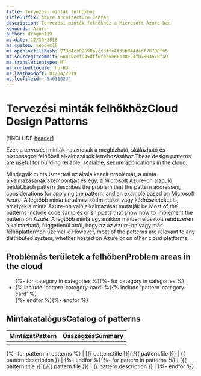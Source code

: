 ```yaml
---
title: Tervezési minták felhőkhöz
titleSuffix: Azure Architecture Center
description: Tervezési minták felhőkhöz a Microsoft Azure-ban
keywords: Azure
author: dragon119
ms.date: 12/10/2018
ms.custom: seodec18
ms.openlocfilehash: 873d4cf02690a2cc3ffe4f35b044dedf70700fb5
ms.sourcegitcommit: 680c9cef945dff6fee5e66b38e24f07804510fa9
ms.translationtype: MT
ms.contentlocale: hu-HU
ms.lasthandoff: 01/04/2019
ms.locfileid: "54011023"
---
```

# <a name="cloud-design-patterns"></a><span data-ttu-id="33b2d-104">Tervezési minták felhőkhöz</span><span class="sxs-lookup"><span data-stu-id="33b2d-104">Cloud Design Patterns</span></span>

[!INCLUDE [header](../../_includes/header.md)]

<span data-ttu-id="33b2d-105">Ezek a tervezési minták hasznosak a megbízható, skálázható és biztonságos felhőbeli alkalmazások létrehozásához.</span><span class="sxs-lookup"><span data-stu-id="33b2d-105">These design patterns are useful for building reliable, scalable, secure applications in the cloud.</span></span>

<span data-ttu-id="33b2d-106">Mindegyik minta ismerteti az általa kezelt problémát, a minta alkalmazásának szempontjait és egy, a Microsoft Azure-on alapuló példát.</span><span class="sxs-lookup"><span data-stu-id="33b2d-106">Each pattern describes the problem that the pattern addresses, considerations for applying the pattern, and an example based on Microsoft Azure.</span></span> <span data-ttu-id="33b2d-107">A legtöbb minta tartalmaz kódmintákat vagy kódrészleteket is, amelyek a minta Azure-on való alkalmazását mutatják be.</span><span class="sxs-lookup"><span data-stu-id="33b2d-107">Most of the patterns include code samples or snippets that show how to implement the pattern on Azure.</span></span> <span data-ttu-id="33b2d-108">A legtöbb minta ugyanakkor minden elosztott rendszeren alkalmazható, függetlenül attól, hogy az az Azure-on vagy más felhőplatformon üzemel-e.</span><span class="sxs-lookup"><span data-stu-id="33b2d-108">However, most of the patterns are relevant to any distributed system, whether hosted on Azure or on other cloud platforms.</span></span>

## <a name="problem-areas-in-the-cloud"></a><span data-ttu-id="33b2d-109">Problémás területek a felhőben</span><span class="sxs-lookup"><span data-stu-id="33b2d-109">Problem areas in the cloud</span></span>

<!-- markdownlint-disable MD033 -->

<ul id="categories" class="panel">
<span data-ttu-id="33b2d-110">{%- for category in categories %}</span><span class="sxs-lookup"><span data-stu-id="33b2d-110">{%- for category in categories %}</span></span>
    <li>
    <span data-ttu-id="33b2d-111">{% include 'pattern-category-card' %}</span><span class="sxs-lookup"><span data-stu-id="33b2d-111">{% include 'pattern-category-card' %}</span></span>
    </li>
<span data-ttu-id="33b2d-112">{%- endfor %}</span><span class="sxs-lookup"><span data-stu-id="33b2d-112">{%- endfor %}</span></span>
</ul>

<!-- markdownlint-enable MD033 -->

## <a name="catalog-of-patterns"></a><span data-ttu-id="33b2d-113">Mintakatalógus</span><span class="sxs-lookup"><span data-stu-id="33b2d-113">Catalog of patterns</span></span>

| <span data-ttu-id="33b2d-114">Mintázat</span><span class="sxs-lookup"><span data-stu-id="33b2d-114">Pattern</span></span> | <span data-ttu-id="33b2d-115">Összegzés</span><span class="sxs-lookup"><span data-stu-id="33b2d-115">Summary</span></span> |
|---------|---------|
|         |         |

<span data-ttu-id="33b2d-116">{%- for pattern in patterns %} | [{{ pattern.title }}](./{{ pattern.file }}) | {{ pattern.description }} | {%- endfor %}</span><span class="sxs-lookup"><span data-stu-id="33b2d-116">{%- for pattern in patterns %} | [{{ pattern.title }}](./{{ pattern.file }}) | {{ pattern.description }} | {%- endfor %}</span></span>

